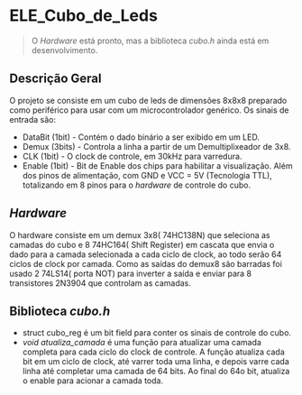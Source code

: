 # **ELE_Cubo_de_Leds**
> O *Hardware* está pronto, mas a biblioteca *cubo.h* ainda está em desenvolvimento.

## Descrição Geral
O projeto se consiste em um cubo de leds de dimensões 8x8x8 preparado como periférico para usar com um microcontrolador genérico.
Os sinais de entrada são:
* DataBit (1bit) - Contém o dado binário a ser exibido em um LED.
* Demux   (3bits) - Controla a linha a partir de um Demultiplixeador de 3x8.
* CLK     (1bit) - O clock de controle, em 30kHz para varredura.
* Enable  (1bit) - Bit de Enable dos chips para habilitar a visualização.
Além dos pinos de alimentação, com GND e VCC = 5V (Tecnologia TTL), totalizando em 8 pinos para o *hardware* de controle do cubo.

## *Hardware*

O hardware consiste em um demux 3x8( 74HC138N) que seleciona as camadas do cubo e 8 74HC164( Shift Register) em cascata que envia o dado para a camada selecionada a cada ciclo de clock, ao todo serão 64 ciclos de clock por camada. Como as saídas do demux8 são barradas foi usado 2 74LS14( porta NOT) para inverter a saída e enviar para 8 transistores 2N3904 que controlam as camadas.

## Biblioteca *cubo.h*
* struct  cubo_reg é um bit field para conter os sinais de controle do cubo.
* *void atualiza_camada* é uma função para atualizar uma camada completa para cada ciclo do clock de controle.
A função atualiza cada bit em um ciclo de clock, até varrer toda uma linha, e depois varre cada linha até completar uma camada de 64 bits. Ao final do 64o bit, atualiza o enable para acionar a camada toda.
